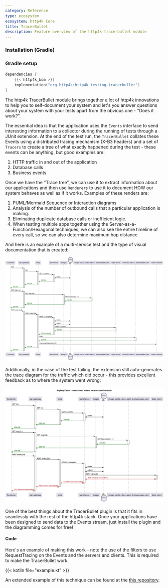 ```yaml
---
category: Reference
type: ecosystem
ecosystem: http4k Core
title: TracerBullet
description: Feature overview of the http4k-tracerbullet module
---
```



### Installation (Gradle)

### Gradle setup

```kotlin
dependencies {
    {{< http4k_bom >}}
    implementation("org.http4k:http4k-testing-tracerbullet")
}
```

The http4k TracerBullet module brings together a lot of http4k innovations to help you to self-document your system and
let's you answer questions about your system with your tests apart from the obvious one - "Does it work?".

The essential idea is that the application uses the `Events`  interface to send interesting information to a collector
during the running of tests through a JUnit extension. At the end of the test run, the `TracerBullet` collates these
Events using a distributed tracing mechanism (X-B3 headers) and a set of `Tracers` to create a tree of what exactly
happened during the test - these events can be anything, but good examples are:

1. HTTP traffic in and out of the application
2. Database calls
3. Business events

Once we have the "Trace tree", we can use it to extract information about our applications and then use `Renderers` to
use it to document HOW our system behaves as well as if it works. Examples of these renders are:

1. PUML/Mermaid Sequence or Interaction diagrams
2. Analysis of the number of outbound calls that a particular application is making.
3. Eliminating duplicate database calls or inefficient logic.
4. When testing multiple apps together using the Server-as-a-Function/Hexagonal techniques, we can also see the entire
   timeline of every call, so we can also determine maximum hop distance.

And here is an example of a multi-service test and the type of visual documentation that is created:

<img src="./trace_diagram_success.png" alt="trace diagram success">

Additionally, in the case of the test failing, the extension still auto-generates the trace diagram for the traffic 
which did occur - this provides excellent feedback as to where the system went wrong:

<img src="./trace_diagram_failure.png" alt="trace diagram failure">

One of the best things about the TracerBullet plugin is that it fits in seamlessly with the rest of the http4k stack.
Once your applications have been designed to send data to the Events stream, just install the plugin and the diagramming
comes for free!

#### Code

Here's an example of making this work - note the use of the filters to use RequestTracing on the Events and the servers
and clients. This is required to make the TracerBullet work.

{{< kotlin file="example.kt" >}}

An extended example of this technique can be found at the [this repository](https://github.com/http4k/exploring-the-testing-hyperpyramid).

[http4k]: https://http4k.org
